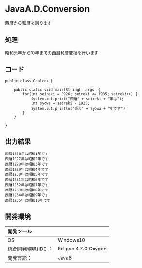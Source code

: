 # JavaA.D.Conversion
西暦から和暦を割り出す

## 処理
昭和元年から10年までの西暦和暦変換を行います

## コード
```
public class Ccalcov {

	public static void main(String[] args) {
		for(int seireki = 1926; seireki <= 1935; seireki++) {
			System.out.print("西暦" + seireki + "年は");
			int syowa = seireki - 1925;
			System.out.println("昭和" + syowa + "年です");
		}
	}

}
```

## 出力結果
```
西暦1926年は昭和1年です  
西暦1927年は昭和2年です  
西暦1928年は昭和3年です  
西暦1929年は昭和4年です  
西暦1930年は昭和5年です  
西暦1931年は昭和6年です  
西暦1932年は昭和7年です  
西暦1933年は昭和8年です  
西暦1934年は昭和9年です  
西暦1935年は昭和10年です
```

## 開発環境
| 開発ツール |  |
|:-|:-|
| OS | Windows10 |
| 統合開発環境(IDE)： | Eclipse 4.7.0 Oxygen |
| 開発言語： | Java8 |
